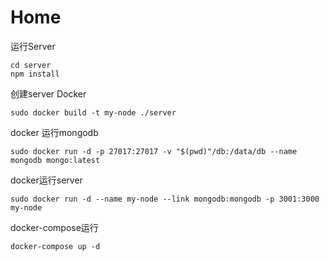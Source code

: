 # Home

运行Server
```
cd server
npm install
```

创建server Docker
```
sudo docker build -t my-node ./server
```

docker 运行mongodb
```
sudo docker run -d -p 27017:27017 -v "$(pwd)"/db:/data/db --name mongodb mongo:latest
```

docker运行server
```
sudo docker run -d --name my-node --link mongodb:mongodb -p 3001:3000 my-node
```

docker-compose运行
```
docker-compose up -d
```